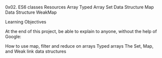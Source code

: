 0x02. ES6 classes Resources Array Typed Array Set Data Structure Map Data Structure WeakMap

Learning Objectives

At the end of this project, be able to explain to anyone, without the help of Google:

How to use map, filter and reduce on arrays Typed arrays The Set, Map, and Weak link data structures
